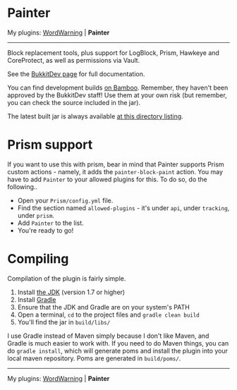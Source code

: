 Painter
=======

My plugins: [WordWarning](https://github.com/gdude2002/WordWarning) | **Painter**

---

Block replacement tools, plus support for LogBlock, Prism, Hawkeye and CoreProtect, as well as permissions via Vault.

See the [BukkitDev page](http://dev.bukkit.org/bukkit-plugins/painter/) for full documentation.

You can find development builds [on Bamboo](http://bamboo.gserv.me/browse/PLUG-PTR).
Remember, they haven't been approved by the BukkitDev staff! Use them at your own risk (but remember, you can check the
source included in the jar).

The latest built jar is always available
[at this directory listing](bamboo.gserv.me/browse/PLUG-PTR/latest/artifact/JOB1/Painter/).

Prism support
=============

If you want to use this with prism, bear in mind that Painter supports Prism custom actions - namely, it adds the `painter-block-paint` action.
You may have to add `Painter` to your allowed plugins for this. To do so, do the following..

* Open your `Prism/config.yml` file.
* Find the section named `allowed-plugins` - it's under `api`, under `tracking`, under `prism`.
* Add `Painter` to the list.
* You're ready to go!

Compiling
=========

Compilation of the plugin is fairly simple.

1. Install [the JDK](http://www.oracle.com/technetwork/java/javase/downloads/jdk7-downloads-1880260.html) (version 1.7 or higher)
2. Install [Gradle](http://www.gradle.org/)
3. Ensure that the JDK and Gradle are on your system's PATH
4. Open a terminal, `cd` to the project files and `gradle clean build`
5. You'll find the jar in `build/libs/`

I use Gradle instead of Maven simply because I don't like Maven, and Gradle is much easier to work with.
If you need to do Maven things, you can do `gradle install`, which will generate poms and install the plugin
into your local maven repository. Poms are generated in `build/poms/`.

---

My plugins: [WordWarning](https://github.com/gdude2002/WordWarning) | **Painter**
